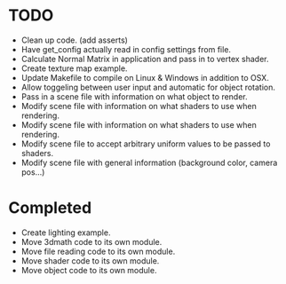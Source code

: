 TODO
====
* Clean up code. (add asserts)
* Have get_config actually read in config settings from file.
* Calculate Normal Matrix in application and pass in to vertex shader.
* Create texture map example.
* Update Makefile to compile on Linux & Windows in addition to OSX.
* Allow toggeling between user input and automatic for object rotation.
* Pass in a scene file with information on what object to render.
* Modify scene file with information on what shaders to use when rendering.
* Modify scene file with information on what shaders to use when rendering.
* Modify scene file to accept arbitrary uniform values to be passed to shaders.
* Modify scene file with general information (background color, camera pos...)

Completed
=========
* Create lighting example.
* Move 3dmath code to its own module.
* Move file reading code to its own module.
* Move shader code to its own module.
* Move object code to its own module.
